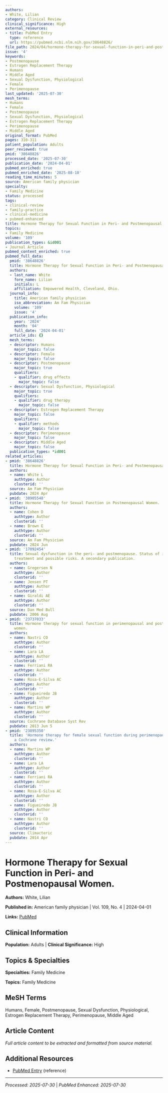 ```yaml
---
authors:
- White, Lilian
category: Clinical Review
clinical_significance: High
external_resources:
- title: PubMed Entry
  type: reference
  url: https://pubmed.ncbi.nlm.nih.gov/38648826/
file_path: 2024/04/hormone-therapy-for-sexual-function-in-peri-and-postmenopaus.md
issue: '4'
keywords:
- Postmenopause
- Estrogen Replacement Therapy
- Humans
- Middle Aged
- Sexual Dysfunction, Physiological
- Female
- Perimenopause
last_updated: '2025-07-30'
mesh_terms:
- Humans
- Female
- Postmenopause
- Sexual Dysfunction, Physiological
- Estrogen Replacement Therapy
- Perimenopause
- Middle Aged
original_format: PubMed
pages: 310-311
patient_population: Adults
peer_reviewed: true
pmid: '38648826'
processed_date: '2025-07-30'
publication_date: '2024-04-01'
pubmed_enriched: true
pubmed_enriched_date: '2025-08-10'
reading_time_minutes: 5
source: American family physician
specialty:
- Family Medicine
status: processed
tags:
- clinical-review
- family-practice
- clinical-medicine
- pubmed-enhanced
title: Hormone Therapy for Sexual Function in Peri- and Postmenopausal Women.
topics:
- Family Medicine
volume: '109'
publication_types: &id001
- Journal Article
pubmed_content_enriched: true
pubmed_full_data:
  pmid: '38648826'
  title: Hormone Therapy for Sexual Function in Peri- and Postmenopausal Women.
  authors:
  - last_name: White
    fore_name: Lilian
    initials: L
    affiliation: Empowered Health, Cleveland, Ohio.
  journal_info:
    title: American family physician
    iso_abbreviation: Am Fam Physician
    volume: '109'
    issue: '4'
  publication_info:
    year: '2024'
    month: '04'
    full_date: '2024-04-01'
  article_ids: {}
  mesh_terms:
  - descriptor: Humans
    major_topic: false
  - descriptor: Female
    major_topic: false
  - descriptor: Postmenopause
    major_topic: true
    qualifiers:
    - qualifier: drug effects
      major_topic: false
  - descriptor: Sexual Dysfunction, Physiological
    major_topic: true
    qualifiers:
    - qualifier: drug therapy
      major_topic: false
  - descriptor: Estrogen Replacement Therapy
    major_topic: false
    qualifiers:
    - qualifier: methods
      major_topic: false
  - descriptor: Perimenopause
    major_topic: false
  - descriptor: Middle Aged
    major_topic: false
  publication_types: *id001
related_articles:
- pmid: '38648826'
  title: Hormone Therapy for Sexual Function in Peri- and Postmenopausal Women.
  authors:
  - name: White L
    authtype: Author
    clusterid: ''
  source: Am Fam Physician
  pubdate: 2024 Apr
- pmid: '38905548'
  title: Hormone Therapy for Sexual Function in Postmenopausal Women.
  authors:
  - name: Cohen D
    authtype: Author
    clusterid: ''
  - name: Brown E
    authtype: Author
    clusterid: ''
  source: Am Fam Physician
  pubdate: 2024 Jun
- pmid: '17092454'
  title: Sexual dysfunction in the peri- and postmenopause. Status of incidence, pharmacological
    treatment and possible risks. A secondary publication.
  authors:
  - name: Gregersen N
    authtype: Author
    clusterid: ''
  - name: Jensen PT
    authtype: Author
    clusterid: ''
  - name: Giraldi AE
    authtype: Author
    clusterid: ''
  source: Dan Med Bull
  pubdate: 2006 Aug
- pmid: '23737033'
  title: Hormone therapy for sexual function in perimenopausal and postmenopausal
    women.
  authors:
  - name: Nastri CO
    authtype: Author
    clusterid: ''
  - name: Lara LA
    authtype: Author
    clusterid: ''
  - name: Ferriani RA
    authtype: Author
    clusterid: ''
  - name: Rosa-E-Silva AC
    authtype: Author
    clusterid: ''
  - name: Figueiredo JB
    authtype: Author
    clusterid: ''
  - name: Martins WP
    authtype: Author
    clusterid: ''
  source: Cochrane Database Syst Rev
  pubdate: 2013 Jun 5
- pmid: '23895350'
  title: 'Hormone therapy for female sexual function during perimenopause and postmenopause:
    a Cochrane review.'
  authors:
  - name: Martins WP
    authtype: Author
    clusterid: ''
  - name: Lara LA
    authtype: Author
    clusterid: ''
  - name: Ferriani RA
    authtype: Author
    clusterid: ''
  - name: Rosa-E-Silva AC
    authtype: Author
    clusterid: ''
  - name: Figueiredo JB
    authtype: Author
    clusterid: ''
  - name: Nastri CO
    authtype: Author
    clusterid: ''
  source: Climacteric
  pubdate: 2014 Apr
---
```


# Hormone Therapy for Sexual Function in Peri- and Postmenopausal Women.

**Authors:** White, Lilian

**Published in:** American family physician | Vol. 109, No. 4 | 2024-04-01

**Links:** [PubMed](https://pubmed.ncbi.nlm.nih.gov/38648826/)

## Clinical Information

**Population:** Adults | **Clinical Significance:** High

## Topics & Specialties

**Specialties:** Family Medicine

**Topics:** Family Medicine

## MeSH Terms

Humans, Female, Postmenopause, Sexual Dysfunction, Physiological, Estrogen Replacement Therapy, Perimenopause, Middle Aged

## Article Content

*Full article content to be extracted and formatted from source material.*

## Additional Resources

- [PubMed Entry](https://pubmed.ncbi.nlm.nih.gov/38648826/) (reference)

---

*Processed: 2025-07-30* | *PubMed Enhanced: 2025-07-30*
